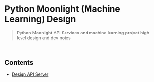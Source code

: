# Python Moonlight (Machine Learning) Design

> Python Moonlight API Services and machine learning project high level design and dev notes

<br/><a name="contents"></a>
## Contents

* [Design API Server](./api/README.md)
